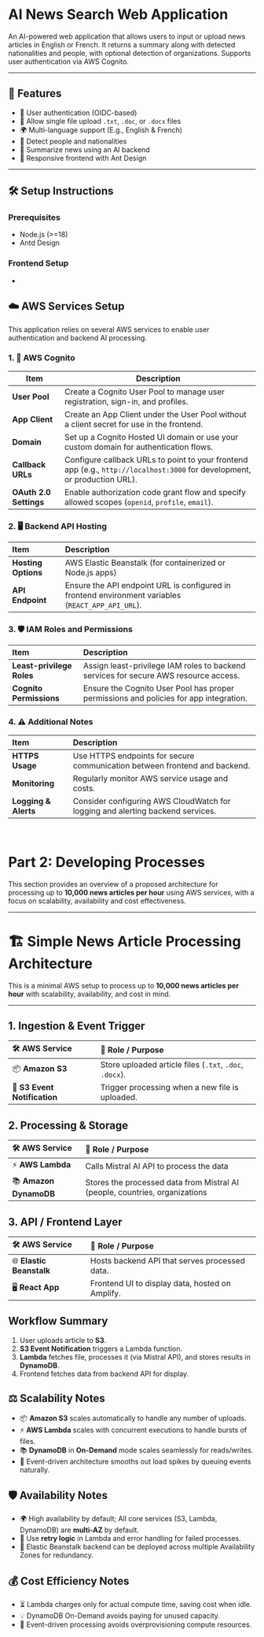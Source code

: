 # AI News Search Web Application

An AI-powered web application that allows users to input or upload news articles in English or French. It returns a summary along with detected nationalities and people, with optional detection of organizations. Supports user authentication via AWS Cognito.

---

## 🚀 Features

- 🔐 User authentication (OIDC-based)
- 📄 Allow single file upload `.txt`, `.doc`, or `.docx` files
- 🌍 Multi-language support (E.g., English & French)
- 👤 Detect people and nationalities
- 🧠 Summarize news using an AI backend
- 📱 Responsive frontend with Ant Design

---

## 🛠 Setup Instructions

### Prerequisites

- Node.js (>=18)
- Antd Design

### Frontend Setup

- 

## ☁️ AWS Services Setup

This application relies on several AWS services to enable user authentication and backend AI processing.

### 1. 🔐 AWS Cognito

| Item                | Description                                                                                                      |
|---------------------|------------------------------------------------------------------------------------------------------------------|
| **User Pool**       | Create a Cognito User Pool to manage user registration, sign-in, and profiles.                                   |
| **App Client**      | Create an App Client under the User Pool without a client secret for use in the frontend.                        |
| **Domain**          | Set up a Cognito Hosted UI domain or use your custom domain for authentication flows.                            |
| **Callback URLs**   | Configure callback URLs to point to your frontend app (e.g., `http://localhost:3000` for development, or production URL). |
| **OAuth 2.0 Settings** | Enable authorization code grant flow and specify allowed scopes (`openid`, `profile`, `email`).                 |
 
### 2. 🖥️ Backend API Hosting

| Item               | Description                                                                                                   |
|:--------------------|:---------------------------------------------------------------------------------------------------------------|
| **Hosting Options** | AWS Elastic Beanstalk (for containerized or Node.js apps)                                                  |
| **API Endpoint**    | Ensure the API endpoint URL is configured in frontend environment variables (`REACT_APP_API_URL`).              |

### 3. 🛡️ IAM Roles and Permissions

| Item                       | Description                                                                              |
|:----------------------------|:------------------------------------------------------------------------------------------|
| **Least-privilege Roles**  | Assign least-privilege IAM roles to backend services for secure AWS resource access.     |
| **Cognito Permissions**    | Ensure the Cognito User Pool has proper permissions and policies for app integration.     |

### 4. ⚠️ Additional Notes

| Item                  | Description                                                                                          |
|:-----------------------|:------------------------------------------------------------------------------------------------------|
| **HTTPS Usage**       | Use HTTPS endpoints for secure communication between frontend and backend.                           |
| **Monitoring**        | Regularly monitor AWS service usage and costs.                                                      |
| **Logging & Alerts**  | Consider configuring AWS CloudWatch for logging and alerting backend services.                       |


<br/>

# Part 2: Developing Processes

This section provides an overview of a proposed architecture for processing up to **10,000 news articles per hour** using AWS services, with a focus on scalability, availability and cost effectiveness. 

---

# 🏗️ Simple News Article Processing Architecture

This is a minimal AWS setup to process up to **10,000 news articles per hour** with scalability, availability, and cost in mind.

---

## 1. Ingestion & Event Trigger

| 🛠️ AWS Service           | 🎯 Role / Purpose                                                |
|:--------------------------|:-----------------------------------------------------------------|
| 📦 **Amazon S3**           | Store uploaded article files (`.txt`, `.doc`, `.docx`).         |
| 🔔 **S3 Event Notification** | Trigger processing when a new file is uploaded.               |



## 2. Processing & Storage

| 🛠️ AWS Service          | 🎯 Role / Purpose                                                           |
|:-------------------------|:----------------------------------------------------------------------------|
| ⚡ **AWS Lambda**        | Calls Mistral AI API to process the data                                    |
| 📚 **Amazon DynamoDB**   | Stores the processed data from Mistral AI (people, countries, organizations |


## 3. API / Frontend Layer

| 🛠️ AWS Service                  | 🎯 Role / Purpose                               |
|:--------------------------------|:-------------------------------------------------|
| 🌐 **Elastic Beanstalk**        | Hosts backend API that serves processed data.    |
| 🖥️ **React App**                | Frontend UI to display data, hosted on Amplify.  |

## Workflow Summary

1. User uploads article to **S3**.  
2. **S3 Event Notification** triggers a Lambda function.  
3. **Lambda** fetches file, processes it (via Mistral API), and stores results in **DynamoDB**.  
4. Frontend fetches data from backend API for display.

## ⚖️ Scalability Notes

- 📦 **Amazon S3** scales automatically to handle any number of uploads.  
- ⚡ **AWS Lambda** scales with concurrent executions to handle bursts of files.  
- 📚 **DynamoDB** in **On-Demand** mode scales seamlessly for reads/writes.  
- 🔄 Event-driven architecture smooths out load spikes by queuing events naturally.

## 🛡️ Availability Notes

- 🌍 High availability by default; All core services (S3, Lambda, DynamoDB) are **multi-AZ** by default.
- 🔁 Use **retry logic** in Lambda and error handling for failed processes.  
- 🏢 Elastic Beanstalk backend can be deployed across multiple Availability Zones for redundancy.

## 💰 Cost Efficiency Notes

- ⏳ Lambda charges only for actual compute time, saving cost when idle.  
- 💡 DynamoDB On-Demand avoids paying for unused capacity.  
- 🎯 Event-driven processing avoids overprovisioning compute resources.

